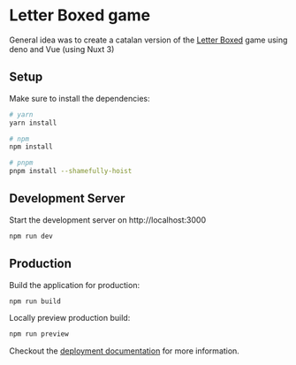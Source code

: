 # Letter Boxed game

General idea was to create a catalan version of the [Letter Boxed](https://www.nytco.com/press/the-times-launches-letter-boxed-its-newest-game-for-curious-language-loving-players/#:~:text=The%20Times's%20newest%20game%20is,unique%20solution%20to%20Letter%20Boxed.) game using deno and Vue (using Nuxt 3)

## Setup

Make sure to install the dependencies:

```bash
# yarn
yarn install

# npm
npm install

# pnpm
pnpm install --shamefully-hoist
```

## Development Server

Start the development server on http://localhost:3000

```bash
npm run dev
```

## Production

Build the application for production:

```bash
npm run build
```

Locally preview production build:

```bash
npm run preview
```

Checkout the [deployment documentation](https://v3.nuxtjs.org/guide/deploy/presets) for more information.
